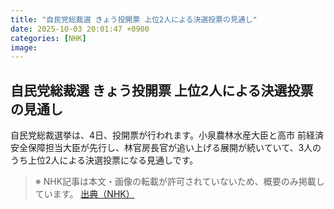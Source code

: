 ```yaml
---
title: "自民党総裁選 きょう投開票 上位2人による決選投票の見通し"
date: 2025-10-03 20:01:47 +0900
categories: [NHK]
image: 
---
```

## 自民党総裁選 きょう投開票 上位2人による決選投票の見通し

自民党総裁選挙は、4日、投開票が行われます。小泉農林水産大臣と高市 前経済安全保障担当大臣が先行し、林官房長官が追い上げる展開が続いていて、3人のうち上位2人による決選投票になる見通しです。

> ※ NHK記事は本文・画像の転載が許可されていないため、概要のみ掲載しています。
[出典（NHK）](http://www3.nhk.or.jp/news/html/20251004/k10014936271000.html)
